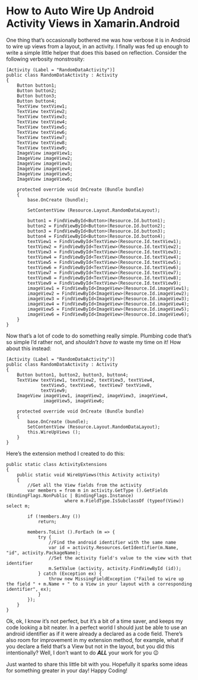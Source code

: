 # How to Auto Wire Up Android Activity Views in Xamarin.Android

One thing that’s occasionally bothered me was how verbose it is in Android to wire up views from a layout, in an activity. I finally was fed up enough to write a simple little helper that does this based on reflection. Consider the following verbosity monstrosity:

    [Activity (Label = "RandomDataActivity")]
    public class RandomDataActivity : Activity
    {
        Button button1;
        Button button2;
        Button button3;
        Button button4;
        TextView textView1;
        TextView textView2;
        TextView textView3;
        TextView textView4;
        TextView textView5;
        TextView textView6;
        TextView textView7;
        TextView textView8;
        TextView textView9;
        ImageView imageView1;
        ImageView imageView2;
        ImageView imageView3;
        ImageView imageView4;
        ImageView imageView5;
        ImageView imageView6;
        
        protected override void OnCreate (Bundle bundle)
        {
            base.OnCreate (bundle);
            
            SetContentView (Resource.Layout.RandomDataLayout);
            
            button1 = FindViewById<Button>(Resource.Id.button1);
            button2 = FindViewById<Button>(Resource.Id.button2);
            button3 = FindViewById<Button>(Resource.Id.button3);
            button4 = FindViewById<Button>(Resource.Id.button4);
            textView1 = FindViewById<TextView>(Resource.Id.textView1);
            textView2 = FindViewById<TextView>(Resource.Id.textView2);
            textView3 = FindViewById<TextView>(Resource.Id.textView3);
            textView4 = FindViewById<TextView>(Resource.Id.textView4);
            textView5 = FindViewById<TextView>(Resource.Id.textView5);
            textView6 = FindViewById<TextView>(Resource.Id.textView6);
            textView7 = FindViewById<TextView>(Resource.Id.textView7);
            textView8 = FindViewById<TextView>(Resource.Id.textView8);
            textView9 = FindViewById<TextView>(Resource.Id.textView9);
            imageView1 = FindViewById<ImageView>(Resource.Id.imageView1); 
            imageView2 = FindViewById<ImageView>(Resource.Id.imageView2);
            imageView3 = FindViewById<ImageView>(Resource.Id.imageView3);
            imageView4 = FindViewById<ImageView>(Resource.Id.imageView4);
            imageView5 = FindViewById<ImageView>(Resource.Id.imageView5);
            imageView6 = FindViewById<ImageView>(Resource.Id.imageView6);
        }
    }
    

Now that’s a lot of code to do something really simple. Plumbing code that’s so simple I’d rather not, and _shouldn’t have to_ waste my time on it! How about this instead:

    [Activity (Label = "RandomDataActivity")]
    public class RandomDataActivity : Activity
    {
        Button button1, button2, button3, button4;
        TextView textView1, textView2, textView3, textView4,
                 textView5, textView6, textView7 textView8,
                 textView9;
        ImageView imageView1, imageView2, imageView3, imageView4,
                  imageView5, imageView6;
                
        protected override void OnCreate (Bundle bundle)
        {
            base.OnCreate (bundle);
            SetContentView (Resource.Layout.RandomDataLayout);
            this.WireUpViews ();
        }
    }
    

Here’s the extension method I created to do this:

    public static class ActivityExtensions
    {
        public static void WireUpViews(this Activity activity)
        {
            //Get all the View fields from the activity
            var members = from m in activity.GetType ().GetFields (BindingFlags.NonPublic | BindingFlags.Instance)
                          where m.FieldType.IsSubclassOf (typeof(View)) select m; 
                          
            if (!members.Any ())
                return;
            
            members.ToList ().ForEach (m => { 
                try {
                    //Find the android identifier with the same name
                    var id = activity.Resources.GetIdentifier(m.Name, "id", activity.PackageName);
                    //Set the activity field's value to the view with that identifier 
                    m.SetValue (activity, activity.FindViewById (id)); 
                } catch (Exception ex) {
                    throw new MissingFieldException ("Failed to wire up the field " + m.Name + " to a View in your layout with a corresponding identifier", ex); 
                }
            });
        }
    }
    

Ok, ok, I know it’s not perfect, but it’s a bit of a time saver, and keeps my code looking a bit neater. In a perfect world I should just be able to use an android identifier as if it were already a declared as a code field. There’s also room for improvement in my extension method, for example, what if you declare a field that’s a View but not in the layout, but you did this intentionally? Well, I don’t want to do _**ALL**_ your work for you 😉

Just wanted to share this little bit with you. Hopefully it sparks some ideas for something greater in your day! Happy Coding!